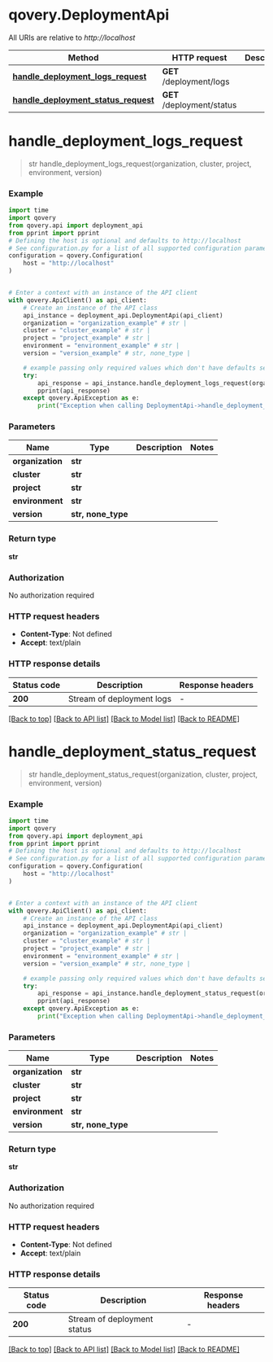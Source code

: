 # qovery.DeploymentApi

All URIs are relative to *http://localhost*

Method | HTTP request | Description
------------- | ------------- | -------------
[**handle_deployment_logs_request**](DeploymentApi.md#handle_deployment_logs_request) | **GET** /deployment/logs | 
[**handle_deployment_status_request**](DeploymentApi.md#handle_deployment_status_request) | **GET** /deployment/status | 


# **handle_deployment_logs_request**
> str handle_deployment_logs_request(organization, cluster, project, environment, version)



### Example


```python
import time
import qovery
from qovery.api import deployment_api
from pprint import pprint
# Defining the host is optional and defaults to http://localhost
# See configuration.py for a list of all supported configuration parameters.
configuration = qovery.Configuration(
    host = "http://localhost"
)


# Enter a context with an instance of the API client
with qovery.ApiClient() as api_client:
    # Create an instance of the API class
    api_instance = deployment_api.DeploymentApi(api_client)
    organization = "organization_example" # str | 
    cluster = "cluster_example" # str | 
    project = "project_example" # str | 
    environment = "environment_example" # str | 
    version = "version_example" # str, none_type | 

    # example passing only required values which don't have defaults set
    try:
        api_response = api_instance.handle_deployment_logs_request(organization, cluster, project, environment, version)
        pprint(api_response)
    except qovery.ApiException as e:
        print("Exception when calling DeploymentApi->handle_deployment_logs_request: %s\n" % e)
```


### Parameters

Name | Type | Description  | Notes
------------- | ------------- | ------------- | -------------
 **organization** | **str**|  |
 **cluster** | **str**|  |
 **project** | **str**|  |
 **environment** | **str**|  |
 **version** | **str, none_type**|  |

### Return type

**str**

### Authorization

No authorization required

### HTTP request headers

 - **Content-Type**: Not defined
 - **Accept**: text/plain


### HTTP response details

| Status code | Description | Response headers |
|-------------|-------------|------------------|
**200** | Stream of deployment logs |  -  |

[[Back to top]](#) [[Back to API list]](../README.md#documentation-for-api-endpoints) [[Back to Model list]](../README.md#documentation-for-models) [[Back to README]](../README.md)

# **handle_deployment_status_request**
> str handle_deployment_status_request(organization, cluster, project, environment, version)



### Example


```python
import time
import qovery
from qovery.api import deployment_api
from pprint import pprint
# Defining the host is optional and defaults to http://localhost
# See configuration.py for a list of all supported configuration parameters.
configuration = qovery.Configuration(
    host = "http://localhost"
)


# Enter a context with an instance of the API client
with qovery.ApiClient() as api_client:
    # Create an instance of the API class
    api_instance = deployment_api.DeploymentApi(api_client)
    organization = "organization_example" # str | 
    cluster = "cluster_example" # str | 
    project = "project_example" # str | 
    environment = "environment_example" # str | 
    version = "version_example" # str, none_type | 

    # example passing only required values which don't have defaults set
    try:
        api_response = api_instance.handle_deployment_status_request(organization, cluster, project, environment, version)
        pprint(api_response)
    except qovery.ApiException as e:
        print("Exception when calling DeploymentApi->handle_deployment_status_request: %s\n" % e)
```


### Parameters

Name | Type | Description  | Notes
------------- | ------------- | ------------- | -------------
 **organization** | **str**|  |
 **cluster** | **str**|  |
 **project** | **str**|  |
 **environment** | **str**|  |
 **version** | **str, none_type**|  |

### Return type

**str**

### Authorization

No authorization required

### HTTP request headers

 - **Content-Type**: Not defined
 - **Accept**: text/plain


### HTTP response details

| Status code | Description | Response headers |
|-------------|-------------|------------------|
**200** | Stream of deployment status |  -  |

[[Back to top]](#) [[Back to API list]](../README.md#documentation-for-api-endpoints) [[Back to Model list]](../README.md#documentation-for-models) [[Back to README]](../README.md)

